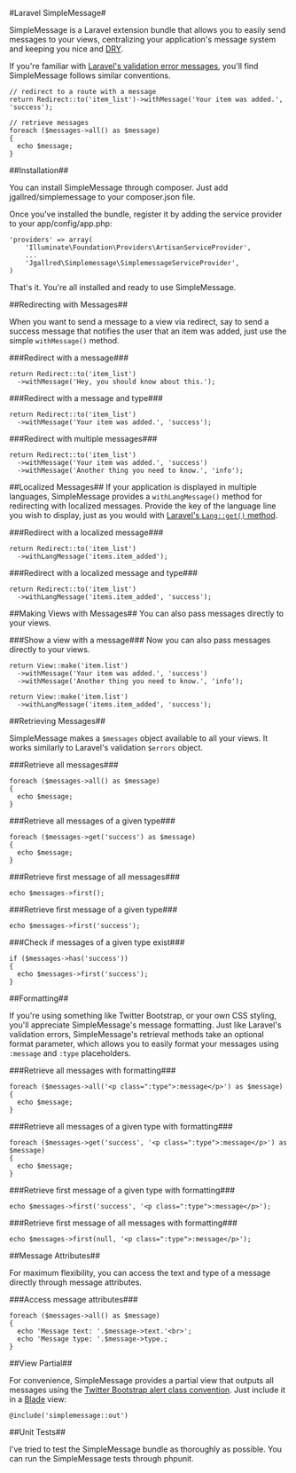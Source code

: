 #Laravel SimpleMessage#

SimpleMessage is a Laravel extension bundle that allows you to easily send messages to your views, centralizing your application's message system and keeping you nice and [DRY][dry].

[dry]: http://en.wikipedia.org/wiki/Don't_repeat_yourself "Don't Repeat Yourself"

If you're familiar with [Laravel's validation error messages][validation], you'll find SimpleMessage follows similar conventions.

[validation]: http://four.laravel.com/docs/validation#error-messages-and-views

    // redirect to a route with a message
    return Redirect::to('item_list')->withMessage('Your item was added.', 'success');

    // retrieve messages
    foreach ($messages->all() as $message)
    {
      echo $message;
    }

##Installation##

You can install SimpleMessage through composer. Just add jgallred/simplemessage to your composer.json file.

Once you've installed the bundle, register it by adding the service provider to your app/config/app.php:

    'providers' => array(
        'Illuminate\Foundation\Providers\ArtisanServiceProvider',
        ...
        'Jgallred\Simplemessage\SimplemessageServiceProvider',
    )

That's it. You're all installed and ready to use SimpleMessage.

##Redirecting with Messages##

When you want to send a message to a view via redirect, say to send a success message that notifies the user that an item was added, just use the simple `withMessage()` method.

###Redirect with a message###

    return Redirect::to('item_list')
      ->withMessage('Hey, you should know about this.');

###Redirect with a message and type###

    return Redirect::to('item_list')
      ->withMessage('Your item was added.', 'success');

###Redirect with multiple messages###

    return Redirect::to('item_list')
      ->withMessage('Your item was added.', 'success')
      ->withMessage('Another thing you need to know.', 'info');

##Localized Messages##
If your application is displayed in multiple languages, SimpleMessage provides a `withLangMessage()` method for redirecting with localized messages. Provide the key of the language line you wish to display, just as you would with [Laravel's `Lang::get()` method][lang_get].

[lang_get]: http://four.laravel.com/docs/localization

###Redirect with a localized message###

    return Redirect::to('item_list')
      ->withLangMessage('items.item_added');

###Redirect with a localized message and type###

    return Redirect::to('item_list')
      ->withLangMessage('items.item_added', 'success');

##Making Views with Messages##
You can also pass messages directly to your views.

###Show a view with a message###
Now you can also pass messages directly to your views.

    return View::make('item.list')
      ->withMessage('Your item was added.', 'success')
      ->withMessage('Another thing you need to know.', 'info');

    return View::make('item.list')
      ->withLangMessage('items.item_added', 'success');



##Retrieving Messages##

SimpleMessage makes a `$messages` object available to all your views. It works similarly to Laravel's validation `$errors` object.

###Retrieve all messages###

    foreach ($messages->all() as $message)
    {
      echo $message;
    }

###Retrieve all messages of a given type###

    foreach ($messages->get('success') as $message)
    {
      echo $message;
    }

###Retrieve first message of all messages###

    echo $messages->first();

###Retrieve first message of a given type###

    echo $messages->first('success');

###Check if messages of a given type exist###

    if ($messages->has('success'))
    {
      echo $messages->first('success');
    }

##Formatting##

If you're using something like Twitter Bootstrap, or your own CSS styling, you'll appreciate SimpleMessage's message formatting. Just like Laravel's validation errors, SimpleMessage's retrieval methods take an optional format parameter, which allows you to easily format your messages using `:message` and `:type` placeholders.

###Retrieve all messages with formatting###

    foreach ($messages->all('<p class=":type">:message</p>') as $message)
    {
      echo $message;
    }

###Retrieve all messages of a given type with formatting###

    foreach ($messages->get('success', '<p class=":type">:message</p>') as $message)
    {
      echo $message;
    }

###Retrieve first message of a given type with formatting###

    echo $messages->first('success', '<p class=":type">:message</p>');

###Retrieve first message of all messages with formatting###

    echo $messages->first(null, '<p class=":type">:message</p>');

##Message Attributes##

For maximum flexibility, you can access the text and type of a message directly through message attributes.

###Access message attributes###

    foreach ($messages->all() as $message)
    {
      echo 'Message text: '.$message->text.'<br>';
      echo 'Message type: '.$message->type.;
    }

##View Partial##

For convenience, SimpleMessage provides a partial view that outputs all messages using the [Twitter Bootstrap alert class convention][bootstrap]. Just include it in a [Blade][blade] view:

[bootstrap]: http://twitter.github.com/bootstrap/components.html#alerts
[blade]: http://four.laravel.com/docs/templates

    @include('simplemessage::out')

##Unit Tests##

I've tried to test the SimpleMessage bundle as thoroughly as possible. You can run the SimpleMessage tests through phpunit.
